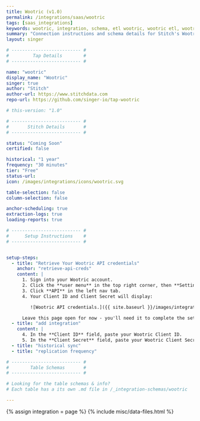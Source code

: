 ```yaml
---
title: Wootric (v1.0)
permalink: /integrations/saas/wootric
tags: [saas_integrations]
keywords: wootric, integration, schema, etl wootric, wootric etl, wootric schema
summary: "Connection instructions and schema details for Stitch's Wootric integration."
layout: singer

# -------------------------- #
#         Tap Details        #
# -------------------------- #

name: "wootric"
display_name: "Wootric"
singer: true
author: "Stitch"
author-url: https://www.stitchdata.com
repo-url: https://github.com/singer-io/tap-wootric

# this-version: "1.0"

# -------------------------- #
#       Stitch Details       #
# -------------------------- #

status: "Coming Soon"
certified: false

historical: "1 year"
frequency: "30 minutes"
tier: "Free"
status-url: 
icon: /images/integrations/icons/wootric.svg

table-selection: false
column-selection: false

anchor-scheduling: true
extraction-logs: true
loading-reports: true

# -------------------------- #
#      Setup Instructions    #
# -------------------------- #


setup-steps:
  - title: "Retrieve Your Wootric API credentials"
    anchor: "retrieve-api-creds"
    content: |
      1. Sign into your Wootric account.
      2. Click the **user menu** in the top right corner, then **Settings**.
      3. Click **API** in the left nav tab.
      4. Your Client ID and Client Secret will display:

         ![Wootric API credentials.]({{ site.baseurl }}/images/integrations/wootric-api-credentials.png)

      Leave this page open for now - you'll need it to complete the setup in Stitch.
  - title: "add integration"
    content: |
      4. In the **Client ID** field, paste your Wootric Client ID.
      5. In the **Client Secret** field, paste your Wootric Client Secret.
  - title: "historical sync"
  - title: "replication frequency"

# -------------------------- #
#        Table Schemas       #
# -------------------------- #

# Looking for the table schemas & info?
# Each table has a its own .md file in /_integration-schemas/wootric

---
```

{% assign integration = page %}
{% include misc/data-files.html %}


